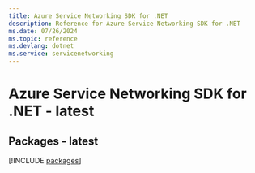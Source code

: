 ```yaml
---
title: Azure Service Networking SDK for .NET
description: Reference for Azure Service Networking SDK for .NET
ms.date: 07/26/2024
ms.topic: reference
ms.devlang: dotnet
ms.service: servicenetworking
---
```

# Azure Service Networking SDK for .NET - latest
## Packages - latest
[!INCLUDE [packages](service-networking-index.md)]